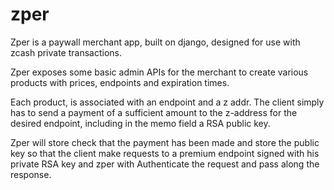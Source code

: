 # zper
Zper is a paywall merchant app, built on django, designed for use with zcash private transactions.

Zper exposes some basic admin APIs for the merchant to create various products with prices, endpoints and expiration times.

Each product, is associated with an endpoint and a z addr. The client simply has to send a payment of a sufficient amount to the z-address for the desired endpoint, including in the memo field a RSA public key.

Zper will store check that the payment has been made and store the public key so that the client make requests to a premium endpoint signed with his private RSA key 
and zper with Authenticate the request and pass along the response. 
